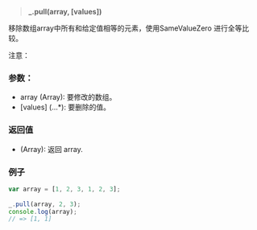 > <b> _.pull(array, [values]) </b>

移除数组array中所有和给定值相等的元素，使用SameValueZero 进行全等比较。

注意： 


### 参数：

* array (Array): 要修改的数组。
* [values] (...*): 要删除的值。

### 返回值

* (Array): 返回 array.

### 例子

```js
var array = [1, 2, 3, 1, 2, 3];
 
_.pull(array, 2, 3);
console.log(array);
// => [1, 1]
```
